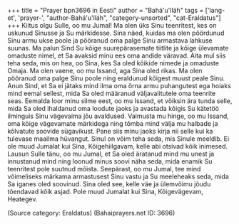 +++
title = "Prayer bpn3696 in Eesti"
author = "Bahá'u'lláh"
tags = ['lang-et', 'prayer-', "author-Bahá'u'lláh", "category-unsorted", "cat-Eraldatus"]
+++
Kiitus olgu Sulle, oo mu Jumal! Ma olen üks Sinu teenritest, kes on uskunud Sinusse ja Su märkidesse. Sina näed, kuidas ma olen pöördunud Sinu armu ukse poole ja pööranud oma palge Sinu armastava lahkuse suunas. Ma palun Sind Su kõige suurepärasemate tiitlite ja kõige ülevamate omaduste nimel, et Sa avaksid minu ees oma andide väravad. Aita mul siis teha seda, mis on hea, oo Sina, kes Sa oled kõikide nimede ja omaduste Omaja.
Ma olen vaene, oo mu Issand, aga Sina oled rikas. Ma olen pööranud oma palge Sinu poole ning eraldunud kõigest muust peale Sinu. Anun Sind, et Sa ei jätaks mind ilma oma õrna armu puhangutest ega hoiaks mind eemal sellest, mida Sa oled määranud väljavalitutele oma teenrite seas.
Eemalda loor minu silme eest, oo mu Issand, et võiksin ära tunda selle, mida Sa oled ihaldanud oma loodute jaoks ja avastada kõigis Su kätetöö ilminguis Sinu vägevaima jõu avaldused. Vaimusta mu hinge, oo mu Issand, oma kõige vägevamate märkidega ning tõmba mind välja mu halbade ja kõlvatute soovide sügavikust. Pane siis minu jaoks kirja nii selle kui ka tulevase maailma hüvangut. Sinul on võim teha seda, mis Sinule meeldib. Ei ole muud Jumalat kui Sina, Kõigehiilgavam, kelle abi otsivad kõik inimesed.
Lausun Sulle tänu, oo mu Jumal, et Sa oled äratanud mind mu unest ja innustanud mind ning loonud minus soovi näha seda, mida enamik Su teenritest pole suutnud mõista. Seepärast, oo mu Jumal, tee mind võimeliseks märkama armastusest Sinu vastu ja Su meeleheaks seda, mida Sa iganes oled soovinud. Sina oled see, kelle väe ja ülemvõimu jõudu tõendavad kõik asjad. Pole muud Jumalat kui Sina, Kõigevägevam, Heategev.

(Source category: Eraldatus)
(Bahaiprayers.net ID: 3696)
